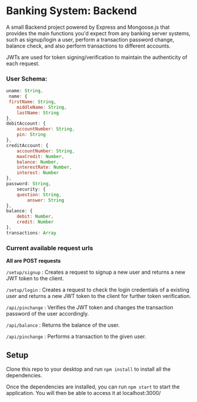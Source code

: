 # Banking System: Backend
A small Backend project powered by Express and Mongoose.js that provides the main functions you'd expect from any banking server systems, such as signup/login a user, perform a transaction password change, balance check, and also perform transactions to different accounts.

JWTs are used for token signing/verification to maintain the authenticity of each request.

### User Schema:
```javascript
uname: String,
 name: {
 firstName: String,
    middleName: String,
    lastName: String
},
debitAccount: {
    accountNumber: String,
    pin: String
},
creditAccount: {
    accountNumber: String,
    maxCredit: Number,
    balance: Number,
    interestRate: Number,
    interest: Number
},
password: String,
    security: {
    question: String,
        answer: String
},
balance: {
    debit: Number,
    credit: Number
},
transactions: Array
```

### Current available request urls

**All are POST requests**

`/setup/signup` : Creates a request to signup a new user and returns a new JWT token to the client.

`/setup/login` : Creates a request to check the login credentials of a existing user and returns a new JWT token to the client for further token verification.

`/api/pinchange` : Verifies the JWT token and changes the transaction password of the user accordingly.

`/api/balance` : Returns the balance of the user.

`/api/pinchange` : Performs a transaction to the given user.

## Setup
Clone this repo to your desktop and run `npm install` to install all the dependencies.

Once the dependencies are installed, you can run `npm start` to start the application. You will then be able to access it at localhost:3000/
